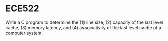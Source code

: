 # ECE522
Write a C program to determine the (1) line size, (2) capacity of the last level cache, (3) memory latency, and (4) associativity of the last level cache of a computer system.
